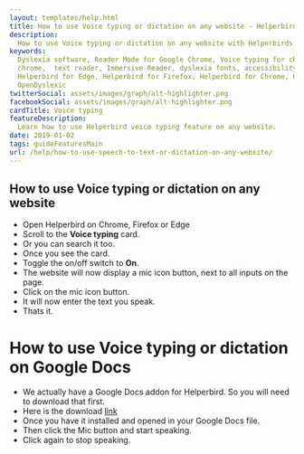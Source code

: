 ```yaml
---
layout: templates/help.html
title: How to use Voice typing or dictation on any website - Helperbird
description:
  How to use Voice typing or dictation on any website with Helperbirds Chrome, Firefox, Edge and Safari extension.
keywords:
  Dyslexia software, Reader Mode for Google Chrome, Voice typing for chrome, Text to speech for
  chrome,  text reader, Immersive Reader, dyslexia fonts, accessibility software, dyslexia software,
  Helperbird for Edge, Helperbird for Firefox, Helperbird for Chrome, Opendyslexic for Chrome,
  OpenDyslexic
twitterSocial: assets/images/graph/alt-highlighter.png
facebookSocial: assets/images/graph/alt-highlighter.png
cardTitle: Voice typing
featureDescription:
  Learn how to use Helperbird voice typing feature on any website.
date: 2019-01-02
tags: guideFeaturesMain
url: /help/how-to-use-speech-to-text-or-dictation-on-any-website/
---
```


## How to use Voice typing or dictation on any website

- Open Helperbird on Chrome, Firefox or Edge
- Scroll to the **Voice typing** card.
- Or you can search it too.
- Once you see the card.
- Toggle the on/off switch to **On**.
- The website will now display a mic icon button, next to all inputs on the page.
- Click on the mic icon button.
- It will now enter the text you speak.
- Thats it.

# How to use Voice typing or dictation on Google Docs

- We actually have a Google Docs addon for Helperbird. So you will need to download that first.
- Here is the download [link](https://workspace.google.com/marketplace/app/helperbird/844716805038)
- Once you have it installed and opened in your Google Docs file.
- Then click the Mic button and start speaking.
- Click again to stop speaking.
